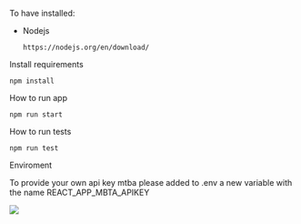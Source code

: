 To have installed:

- Nodejs

  ```
  https://nodejs.org/en/download/
  ```

Install requirements

```
npm install
```

How to run app

```
npm run start
```

How to run tests

```
npm run test
```

Enviroment

To provide your own api key mtba please added to .env
a new variable with the name REACT_APP_MBTA_APIKEY

![](BoardStation.JPG)

